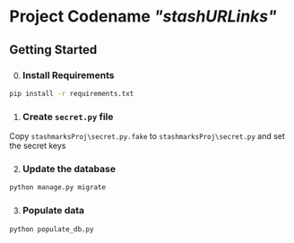 # Project Codename *"stashURLinks"*

## Getting Started

0. ### Install Requirements

  ```bash
  pip install -r requirements.txt
  ```

1. ### Create `secret.py` file

  Copy `stashmarksProj\secret.py.fake` to  `stashmarksProj\secret.py` and set the secret keys

2. ### Update the database

  ```bash
  python manage.py migrate
  ```

3. ### Populate data
  ```
  python populate_db.py
  ```
